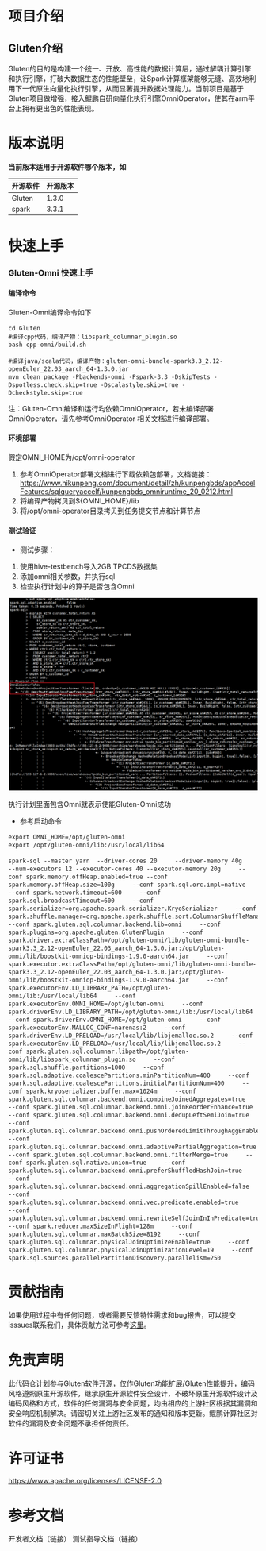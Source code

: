 # 项目介绍

## Gluten介绍

Gluten的目的是构建一个统一、开放、高性能的数据计算层，通过解耦计算引擎和执行引擎，打破大数据生态的性能壁垒，让Spark计算框架能够无缝、高效地利用下一代原生向量化执行引擎，从而显著提升数据处理能力。当前项目是基于Gluten项目做增强，接入鲲鹏自研向量化执行引擎OmniOperator，使其在arm平台上拥有更出色的性能表现。

# 版本说明

**当前版本适用于开源软件哪个版本，如**

| 开源软件 | 开源版本 |
| -------- | -------- |
| Gluten   | 1.3.0    |
| spark    | 3.3.1    |

# 快速上手

### Gluten-Omni 快速上手

####  编译命令

Gluten-Omni编译命令如下

```shell
cd Gluten
#编译cpp代码，编译产物：libspark_columnar_plugin.so
bash cpp-omni/build.sh

#编译java/scala代码，编译产物：gluten-omni-bundle-spark3.3_2.12-openEuler_22.03_aarch_64-1.3.0.jar
mvn clean package -Pbackends-omni -Pspark-3.3 -DskipTests -Dspotless.check.skip=true -Dscalastyle.skip=true -Dcheckstyle.skip=true
```

注：Gluten-Omni编译和运行均依赖OmniOperator，若未编译部署OmniOperator，请先参考OmniOperator 相关文档进行编译部署。

#### 环境部署

假定OMNI_HOME为/opt/omni-operator

1. 参考OmniOperator部署文档进行下载依赖包部署，文档链接：https://www.hikunpeng.com/document/detail/zh/kunpengbds/appAccelFeatures/sqlqueryaccelf/kunpengbds_omniruntime_20_0212.html
2. 将编译产物拷贝到${OMNI_HOME}/lib
3. 将/opt/omni-operator目录拷贝到任务提交节点和计算节点

#### 测试验证

* 测试步骤：

1. 使用hive-testbench导入2GB TPCDS数据集
2. 添加omni相关参数，并执行sql
3. 检查执行计划中的算子是否包含Omni

![输入图片说明](images/image-20250916221612683.png)

执行计划里面包含Omni就表示使能Gluten-Omni成功

* 参考启动命令

````shell
export OMNI_HOME=/opt/gluten-omni
export /opt/gluten-omni/lib:/usr/local/lib64

spark-sql --master yarn  --driver-cores 20     --driver-memory 40g     --num-executors 12 --executor-cores 40 --executor-memory 20g     --conf spark.memory.offHeap.enabled=true --conf spark.memory.offHeap.size=100g     --conf spark.sql.orc.impl=native     --conf spark.network.timeout=600     --conf spark.sql.broadcastTimeout=600     --conf spark.serializer=org.apache.spark.serializer.KryoSerializer     --conf spark.shuffle.manager=org.apache.spark.shuffle.sort.ColumnarShuffleManager     --conf spark.gluten.sql.columnar.backend.lib=omni     --conf spark.plugins=org.apache.gluten.GlutenPlugin     --conf spark.driver.extraClassPath=/opt/gluten-omni/lib/gluten-omni-bundle-spark3.3_2.12-openEuler_22.03_aarch_64-1.3.0.jar:/opt/gluten-omni/lib/boostkit-omniop-bindings-1.9.0-aarch64.jar     --conf spark.executor.extraClassPath=/opt/gluten-omni/lib/gluten-omni-bundle-spark3.3_2.12-openEuler_22.03_aarch_64-1.3.0.jar:/opt/gluten-omni/lib/boostkit-omniop-bindings-1.9.0-aarch64.jar     --conf spark.executorEnv.LD_LIBRARY_PATH=/opt/gluten-omni/lib:/usr/local/lib64     --conf spark.executorEnv.OMNI_HOME=/opt/gluten-omni     --conf spark.driverEnv.LD_LIBRARY_PATH=/opt/gluten-omni/lib:/usr/local/lib64     --conf spark.driverEnv.OMNI_HOME=/opt/gluten-omni     --conf spark.executorEnv.MALLOC_CONF=narenas:2     --conf spark.driverEnv.LD_PRELOAD=/usr/local/lib/libjemalloc.so.2     --conf spark.executorEnv.LD_PRELOAD=/usr/local/lib/libjemalloc.so.2     --conf spark.gluten.sql.columnar.libpath=/opt/gluten-omni/lib/libspark_columnar_plugin.so     --conf spark.sql.shuffle.partitions=1000     --conf spark.sql.adaptive.coalescePartitions.minPartitionNum=400     --conf spark.sql.adaptive.coalescePartitions.initialPartitionNum=400     --conf spark.kryoserializer.buffer.max=1024m     --conf spark.gluten.sql.columnar.backend.omni.combineJoinedAggregates=true     --conf spark.gluten.sql.columnar.backend.omni.joinReorderEnhance=true     --conf spark.gluten.sql.columnar.backend.omni.dedupLeftSemiJoin=true     --conf spark.gluten.sql.columnar.backend.omni.pushOrderedLimitThroughAggEnable=true     --conf spark.gluten.sql.columnar.backend.omni.adaptivePartialAggregation=true     --conf spark.gluten.sql.columnar.backend.omni.filterMerge=true     --conf spark.gluten.sql.native.union=true     --conf spark.gluten.sql.columnar.backend.omni.preferShuffledHashJoin=true     --conf spark.gluten.sql.columnar.backend.omni.aggregationSpillEnabled=false     --conf spark.gluten.sql.columnar.backend.omni.vec.predicate.enabled=true     --conf spark.gluten.sql.columnar.backend.omni.rewriteSelfJoinInInPredicate=true     --conf spark.reducer.maxSizeInFlight=128m     --conf spark.gluten.sql.columnar.maxBatchSize=8192     --conf spark.gluten.sql.columnar.physicalJoinOptimizeEnable=true     --conf spark.gluten.sql.columnar.physicalJoinOptimizationLevel=19     --conf spark.sql.sources.parallelPartitionDiscovery.parallelism=250
````

# 贡献指南

如果使用过程中有任何问题，或者需要反馈特性需求和bug报告，可以提交isssues联系我们，具体贡献方法可参考[这里](https://gitcode.com/boostkit/community/blob/master/docs/contributor/contributing.md)。

# 免责声明

此代码仓计划参与Gluten软件开源，仅作Gluten功能扩展/Gluten性能提升，编码风格遵照原生开源软件，继承原生开源软件安全设计，不破坏原生开源软件设计及编码风格和方式，软件的任何漏洞与安全问题，均由相应的上游社区根据其漏洞和安全响应机制解决。请密切关注上游社区发布的通知和版本更新。鲲鹏计算社区对软件的漏洞及安全问题不承担任何责任。

# 许可证书

https://www.apache.org/licenses/LICENSE-2.0

# 参考文档

开发者文档（链接）
测试指导文档（链接）